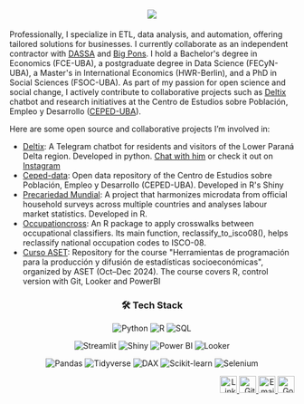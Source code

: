 <h1 align="center">
    <img src="https://readme-typing-svg.herokuapp.com/?font=Righteous&size=35&center=true&vCenter=true&width=500&height=70&duration=4000&lines=Hi+There!+👋;+I'm+Facundo+Lastra;" />
</h1>

<p>
Professionally, I specialize in ETL, data analysis, and automation, offering tailored solutions for businesses. I currently collaborate as an independent contractor with <a href="https://dassa.com.ar/">DASSA</a> and <a href="https://bigpons.com.ar/">Big Pons</a>. I hold a Bachelor's degree in Economics (FCE-UBA), a postgraduate degree in Data Science (FECyN-UBA), a Master's in International Economics (HWR-Berlin), and a PhD in Social Sciences (FSOC-UBA). As part of my passion for open science and social change, I actively contribute to collaborative projects such as <a href="https://github.com/marajadesantelmo/deltix">Deltix</a> chatbot and research initiatives at the Centro de Estudios sobre Población, Empleo y Desarrollo (<a href="https://www.economicas.uba.ar/investigacion/institutos-y-centros/ceped/">CEPED-UBA</a>). 
</p>

<p>Here are some open source and collaborative projects I’m involved in:</p>

<ul>
  <li><a href="https://github.com/marajadesantelmo/deltix">Deltix</a>: A Telegram chatbot for residents and visitors of the Lower Paraná Delta region. Developed in python. <a href="https://t.me/deltix_del_humedal_bot">Chat with him</a> or check it out on <a href="https://www.instagram.com/deltix_bot"> Instagram </a></li>
  <li><a href="https://github.com/ceped-fce-uba/ceped-data">Ceped-data</a>: Open data repository of the Centro de Estudios sobre Población, Empleo y Desarrollo (CEPED-UBA). Developed in R's Shiny</li>
  <li><a href="https://ceped-fce-uba.github.io/precariedad.mundial/">Precariedad Mundial</a>: A project that harmonizes microdata from official household surveys across multiple countries and analyses labour market statistics. Developed in R.</li>
  <li><a href="https://github.com/Guidowe/occupationcross">Occupationcross</a>: An R package to apply crosswalks between occupational classifiers. Its main function, reclassify_to_isco08(), helps reclassify national occupation codes to ISCO-08. </li>
  <li><a href="https://ceped-fce-uba.github.io/curso_aset">Curso ASET</a>: Repository for the course "Herramientas de programación para la producción y difusión de estadísticas socioeconómicas", organized by ASET (Oct–Dec 2024). The course covers R, control version with Git, Looker and PowerBI</li>
</ul>

<h3 align="center">🛠️ Tech Stack </h3>


<p align="center">
  <img src="https://img.shields.io/badge/Python-3670A0?style=for-the-badge&logo=python&logoColor=ffdd54" alt="Python"/>
  <img src="https://img.shields.io/badge/R-276DC3?style=for-the-badge&logo=r&logoColor=white" alt="R"/>
  <img src="https://img.shields.io/badge/SQL-336791?style=for-the-badge&logo=postgresql&logoColor=white" alt="SQL"/>
</p>

<p align="center">
  <img src="https://img.shields.io/badge/Streamlit-FF4B4B?style=for-the-badge&logo=streamlit&logoColor=white" alt="Streamlit"/>
  <img src="https://img.shields.io/badge/Shiny-1d62f0?style=for-the-badge&logo=r&logoColor=white" alt="Shiny"/>
  <img src="https://img.shields.io/badge/Power%20BI-F2C811?style=for-the-badge&logo=powerbi&logoColor=black" alt="Power BI"/>
  <img src="https://img.shields.io/badge/Looker-4285F4?style=for-the-badge&logo=looker&logoColor=white" alt="Looker"/>
</p>

<p align="center">
  <img src="https://img.shields.io/badge/Pandas-150458?style=for-the-badge&logo=pandas&logoColor=white" alt="Pandas"/>
  <img src="https://img.shields.io/badge/tidyverse-1B5E20?style=for-the-badge&logo=r&logoColor=white" alt="Tidyverse"/>
  <img src="https://img.shields.io/badge/DAX-F2C811?style=for-the-badge&logo=powerbi&logoColor=black" alt="DAX"/>
  <img src="https://img.shields.io/badge/scikit--learn-F7931E?style=for-the-badge&logo=scikit-learn&logoColor=white" alt="Scikit-learn"/>
  <img src="https://img.shields.io/badge/Selenium-43B02A?style=for-the-badge&logo=selenium&logoColor=white" alt="Selenium"/>
</p>

<p align="right">
  <a href="https://www.linkedin.com/in/facundo-lastra-b205511aa/" target="_blank">
    <img src="https://cdn.jsdelivr.net/gh/devicons/devicon/icons/linkedin/linkedin-original.svg" alt="LinkedIn" height="30" width="30" />
  </a>
  <a href="https://github.com/marajadesantelmo" target="_blank">
    <img src="https://cdn.jsdelivr.net/gh/devicons/devicon/icons/github/github-original.svg" alt="GitHub" height="30" width="30" />
  </a>
  <a href="mailto:marajadesantelmo@gmail.com">
    <img src="https://img.icons8.com/material-outlined/30/000000/new-post.png" alt="Email" height="30" width="30"/>
  </a>
  <a href="https://scholar.google.com/citations?hl=es&user=mkO9fmYAAAAJ&view_op=list_works&sortby=pubdate" target="_blank">
    <img src="https://img.icons8.com/ios-filled/30/000000/google-scholar.png" alt="Google Scholar" height="30" width="30"/>
  </a>
</p>
